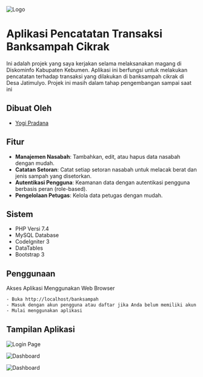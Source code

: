 
![Logo](https://i.ibb.co/P9CZXC5/logo2.png)

# Aplikasi Pencatatan Transaksi Banksampah Cikrak

Ini adalah projek yang saya kerjakan selama melaksanakan magang di Diskominfo Kabupaten Kebumen. Aplikasi ini
berfungsi untuk melakukan pencatatan terhadap transaksi yang dilakukan di banksampah cikrak di Desa Jatimulyo. Projek ini masih dalam tahap pengembangan sampai saat ini


## Dibuat Oleh

- [Yogi Pradana](https://github.com/yogip45)


## Fitur

- **Manajemen Nasabah**: Tambahkan, edit, atau hapus data nasabah dengan mudah.
- **Catatan Setoran**: Catat setiap setoran nasabah untuk melacak berat dan jenis sampah yang disetorkan.
- **Autentikasi Pengguna**: Keamanan data dengan autentikasi pengguna berbasis peran (role-based).
- **Pengelolaan Petugas**: Kelola data petugas dengan mudah.


## Sistem
- PHP Versi 7.4
- MySQL Database
- CodeIgniter 3
- DataTables
- Bootstrap 3
## Penggunaan

Akses Aplikasi Menggunakan Web Browser

```bash
- Buka http://localhost/banksampah
- Masuk dengan akun pengguna atau daftar jika Anda belum memiliki akun.
- Mulai menggunakan aplikasi
```
    
## Tampilan Aplikasi

![Login Page](https://i.ibb.co/cKW8xBw/Screenshot-2023-09-10-204626.png)

![Dashboard](https://i.ibb.co/51kyZMW/Screenshot-2023-09-10-204934.png)

![Dashboard](https://pasteboard.co/G34HpitCkckW.png)

